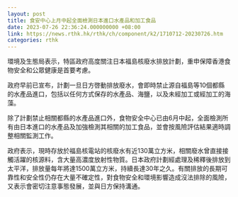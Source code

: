 ```yaml
---
layout: post
title: 食安中心上月中起全面檢測日本進口水產品和加工食品
date: 2023-07-26 22:36:24.000000000 +08:00
link: https://news.rthk.hk/rthk/ch/component/k2/1710712-20230726.htm
categories: rthk
---
```


環境及生態局表示，特區政府高度關注日本福島核廢水排放計劃，重申保障香港食物安全和公眾健康是首要考慮。

政府早前已宣布，計劃一旦日方啓動排放廢水，會即時禁止源自福島等10個都縣的水產品進口，包括以任何方式保存的水產品、海鹽，以及未經加工或經加工的海藻。

除了計劃禁止相關都縣的水產品進口外，食物安全中心已由6月中起，全面檢測所有由日本進口的水產品及加強檢測其相關的加工食品，並會按風險評估結果適時調整相關監測工作。

政府表示，現時存放於福島核電站的核廢水有近130萬立方米，相關廢水曾直接接觸活躍的核源料，含大量高濃度放射性物質。日本政府計劃經處理及稀釋後排放到太平洋，排放量每年將達1500萬立方米，持續長達30年之久。有關排放的長期可靠性和安全性仍存在大量不確定性，對食物安全和環境影響造成沒法排除的風險，又表示會密切注意事態發展，並與日方保持溝通。
